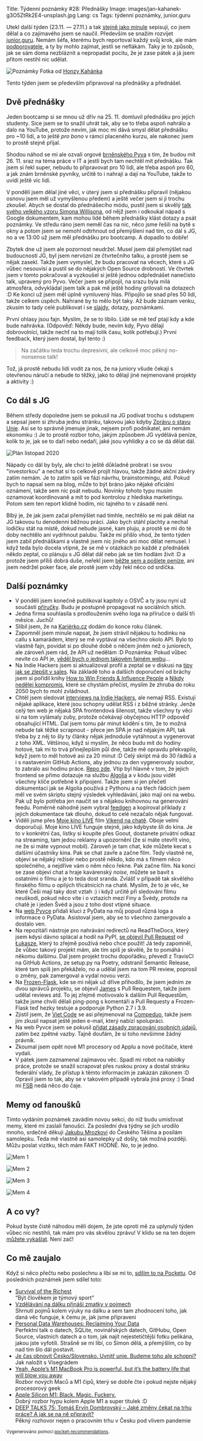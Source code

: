 Title: Týdenní poznámky #28: Přednášky
Image: images/jan-kahanek-g3O5ZtRk2E4-unsplash.jpg
Lang: cs
Tags: týdenní poznámky, junior.guru


Utekl další týden (23.11. — 27.11.) a tak [stejně jako minule]({filename}2020-11-20_tydenni-poznamky-27-statni-svatek-a-dokonceni-kapitol-o-osvc.md) sepisuji, co jsem dělal a co zajímavého jsem se naučil. Především se snažím rozvíjet [junior.guru](https://junior.guru/). Nemám šéfa, kterému bych reportoval každý svůj krok, ale mám [podporovatele](https://junior.guru/donate/), a ty by mohlo zajímat, jestli se neflákám. Taky je to způsob, jak se sám doma nezbláznit a nepropadat pocitu, že je zase pátek a já jsem přitom nestihl nic udělat.

![Poznámky]({static}/images/jan-kahanek-g3O5ZtRk2E4-unsplash.jpg)
Fotka od [Honzy Kahánka](https://unsplash.com/@honza_kahanek)

Tento týden jsem se především připravoval na přednášky a přednášel.


## Dvě přednášky

Jeden bootcamp si se mnou už dřív na 25. 11. domluvil přednášku pro jejich studenty. Sice jsem se to snažil uhrát tak, aby se to třeba aspoň nahrálo a dalo na YouTube, protože nevím, jak moc mi dává smysl dělat přednášku pro ~10 lidí, a to ještě _pro bono_ v rámci placeného kurzu, ale nakonec jsem to prostě stejně přijal.

Shodou náhod se mi ale ozvali orgové [brněnského Pyva](https://pyvo.cz/brno-pyvo/2020-11/) s tím, že budou mít 26. 11. sraz na téma práce v IT a jestli bych tam nechtěl mít přednášku. Tak jsem si řekl super, nebudu to připravovat pro 10 lidí, ale třeba aspoň pro 60, a jak znám brněnské pyvníky, určitě to i nahrají a dají na YouTube, takže to uvidí ještě víc lidí.

V pondělí jsem dělal jiné věci, v úterý jsem si přednášku připravil (nějakou osnovu jsem měl už vymyšlenou předem) a ještě večer jsem si ji trochu zkoušel. Abych se dostal do přednášecího módu, pustil jsem si skvělý [talk svého velkého vzoru Simona Willisona](https://simonwillison.net/2020/Nov/14/personal-data-warehouses/), od nějž jsem i odkoukal nápad s Google dokumentem, kam mohou lidé během přednášky klást dotazy a psát poznámky. Ve středu ráno jsem neměl čas na nic, něco jsme řešili na bytě s okny a potom jsem se nemohl odtrhnout od přemýšlení nad tím, co dál s JG, no a ve 13:00 už jsem měl přednášku pro bootcamp. A dopadlo to dobře!

Zbytek dne už jsem ale pozornost neudržel. Musel jsem dál přemýšlet nad budoucností JG, byl jsem nervózní ze čtvrtečního talku, a prostě jsem se nějak zasekl. Takže jsem vymyslel, že budu pracovat na věcech, které s JG vůbec nesouvisí a pustil se do nějakých Open Source drobností. Ve čtvrtek jsem v tomto pokračoval a vyzkoušel si ještě jednou odpřednášet nanečisto talk, upravený pro Pyvo. Večer jsem se připojil, na srazu byla milá atmosféra, odvykládal jsem talk a pak mě ještě hodiny grilovali na dotazech :D Ke konci už jsem měl úplně vymluvený hlas. Připojilo se snad přes 50 lidí, takže celkem úspěch. Nahrané by to mělo být taky. Až bude záznam venku, zkusím to tady celé publikovat i se [slajdy](https://speakerdeck.com/honzajavorek/tips-and-tricks-on-how-to-get-your-first-job-in-tech), dotazy, poznámkami.

První ohlasy jsou fajn. Myslím, že se to líbilo. Lidé se mě teď ptají kdy a kde bude nahrávka. (Odpověď: Někdy bude, nevím kdy, Pyvo dělají dobrovolníci, takže nechť na to mají tolik času, kolik potřebují.) První feedback, který jsem dostal, byl tento :)

> Na začátku teda trochu depresivní, ale celkově moc pěkný no-nonsense talk!

Tož, já prostě nebudu lidi vodit za nos, že na juniory všude čekají s otevřenou náručí a nebude to těžký, jako to dělají jiné nejmenované projekty a aktivity :)


## Co dál s JG

Během středy dopoledne jsem se pokusil na JG podívat trochu s odstupem a sepsal jsem si zhruba jednu stránku, takovou jako kdyby [Zprávu o stavu Unie](https://cs.wikipedia.org/wiki/Zpr%C3%A1va_o_stavu_Unie). Asi se to správně jmenuje jinak, nejsem profi podnikatel, ani nemám ekonomku :) Je to prostě rozbor toho, jakým způsobem JG vydělává peníze, kolik to je, jak se to daří nebo nedaří, jaké jsou vyhlídky a co se dá dělat dál.

![Plán listopad 2020]({static}/images/plan-listopad-2020.png)

Nápady co dál by byly, ale chci to ještě důkladně probrat i se svou "investorkou" a nechat si to celkově projít hlavou, takže žádné akční závěry zatím nemám. Je to zatím spíš ve fázi návrhu, brainstormingu, atd. Pokud bych to napsal sem na blog, může to být bráno jako nějaké oficiální oznámení, takže sem nic psát nebudu. Novinky tohoto typu musím oznamovat koordinovaně a mít to pod kontrolou z hlediska marketingu. Potom sem ten report klidně hodím, nic tajného to v zásadě není.

Blbý je, že jak jsem začal přemýšlet nad tímhle, nechtělo se mi pak dělat na JG takovou tu denodenní běžnou práci. Jako bych stáhl plachty a nechal lodičku stát na místě, dokud nebude jasné, kam pluju, a prostě se mi do té doby nechtělo ani vydrhnout palubu. Takže mi přišlo vhod, že tento týden jsem zabil přednáškami a vlastně jsem nic jiného ani moc dělat nemusel. I když teda bylo docela vtipné, že se mě v otázkách po každé z přednášek někdo zeptal, co plánuju s JG dělat dál nebo jak se tím hodlám živit :D a protože jsem příliš dobrá duše, neřekl jsem [běžte sem a pošlete peníze](https://junior.guru/donate/), ani jsem nedržel poker face, ale prostě jsem vždy řekl něco od srdíčka.


## Další poznámky

- V pondělí jsem konečně publikoval kapitoly o OSVČ a ty jsou nyní už součástí [příručky](https://junior.guru/candidate-handbook/). Budu je postupně propagovat na sociálních sítích.
- Jedna firma souhlasila s prodloužením svého loga na příručce o další tři měsíce. Juchů!
- Slíbil jsem, že na [Kariérko.cz](https://karierko.cz/) dodám do konce roku článek.
- Zapomněl jsem minule napsat, že jsem strávil nějakou tu hodinku na callu s kamarádem, který se mě vyptával na všechno okolo API. Bylo to vlastně fajn, povídat si po dlouhé době o něčem jiném než o juniorech, ale zároveň jsem rád, že API už nedělám :D Poznámka: Pokud vůbec nevíte co API je, [věděl bych o jednom takovém fajném webu](https://cojeapi.cz/)…
- Na Indie Hackers jsem si aktualizoval profil a zeptal se v diskusi na [tipy jak se zlepšit v sales](https://www.indiehackers.com/post/resources-for-a-good-hearted-geek-to-boost-the-sales-skill-848b948313?commentId=-MMtZ0W-WtyuG_TNir4C). Na základě toho a dalších doporučení od bráchy jsem si pořídil knihy [How to Win Friends & Influence People](https://www.goodreads.com/book/show/4865.How_to_Win_Friends_and_Influence_People) a [Nikdy nedělej kompromis](https://www.goodreads.com/book/show/30357454-nikdy-ned-lej-kompromis-aneb-vyjedn-vej-tak-jako-by-ti-lo-o-ivot), které se chystám přečíst, myslím že zhruba do roku 2050 bych to mohl zvládnout.
- Chtěl jsem sledovat [interviews na Indie Hackers](https://www.indiehackers.com/interviews/), ale nemají RSS. Existují nějaké aplikace, které jsou schopny udělat RSS i z běžné stránky. Jenže celý ten web je nějaká SPA frontendová šílenost, takže všechny ty věci si na tom vylámaly zuby, protože očekávají obyčejnou HTTP odpověď obsahující HTML. Dal jsem tomu pár minut kódění s tím, že to možná nebude tak těžké scrapnout - přece jen SPA je nad nějakým API, tak třeba by z něj to šly ty články nějak jednoduše vytáhnout a vygenerovat z toho XML. Většinou, když si myslím, že něco budu mít do hodiny hotové, tak mi to trvá přinejlepším půl dne, takže mě opravdu překvapilo, když jsem to měl hotové asi za 20 minut :D Celý skript má do 30 řádků a i s nastavením GitHub Actions, aby jednou za den vygenerovaly soubor, to zabralo asi hodinu práce. [Repo zde](https://github.com/honzajavorek/ih-interviews). Vtip byl hlavně v tom, že jejich frontend se přímo dotazuje na službu [Algolia](https://www.algolia.com/) a v kódu jsou vidět všechny klíče potřebné k připojení. Takže jsem si jen přečetl dokumentaci jak se Algolia používá z Pythonu a na třech řádcích jsem měl ve svém skriptu stejný výsledek vyhledávání, jako mají oni na webu. Pak už bylo potřeba jen naučit se s nějakou knihovnou na generování feedu. Poměrně náhodně jsem vybral [feedgen](https://feedgen.kiesow.be/) a kopíroval příklady z jejich dokumentace tak dlouho, dokud to celé nezačalo nějak fungovat.
- Viděli jsme přes [Moje kino LIVE](https://mojekinolive.cz) film [Víkend na chatě](https://www.csfd.cz/film/811642-vikend-na-chate/komentare/). Oboje velmi doporučuji. Moje kino LIVE funguje stejně, jako kdybyste šli do kina. Je to v konkrétní čas, lístky si koupíte přes Goout, dostanete privátní odkaz na streaming, tam jedou reklamy a upozornění (že si máte otevřít víno, ne že si máte vypnout mobil). Zároveň je tam chat, kde můžete kecat s dalšími účastníky kina. Pak se chat zavře a začne film. Tedy vlastně ne, objeví se nějaký režisér nebo prostě někdo, kdo má s filmem něco společného, a nejdříve vám o něm něco řekne. Pak začne film. Na konci se zase objeví chat a hraje kavárenský _noise_, můžete se bavit s ostatními o filmu a je to teda dost sranda. Zvlášť v případě tak skvělého finského filmu o opilých třicátnících na chatě. Myslím, že to je věc, ke které Češi mají taky dost vztah :) i když určitě při sledování filmu neuškodí, pokud něco víte i o vztazích mezi Finy a Švédy, protože na chatě je i jeden Švéd a jsou z toho dost vtipné situace.
- Na [web Pyvce](https://pyvec.org/) přidali kluci z PyData na můj popud různá loga a informace o PyData. Asistoval jsem, aby se to všechno zamergovalo a dostalo ven.
- Na repozitáři nástroje pro nahrávání redirectů na ReadTheDocs, který jsem kdysi dávno splácal a hodil na PyPI, [se objevil Pull Request](https://github.com/honzajavorek/rtd-redirects/pull/2) od [Łukasze](https://github.com/VanDavv), který to zřejmě používá nebo chce použít! Já tedy zapomněl, že vůbec takový projekt mám, ale tím spíš je skvělé, že to pomáhá i někomu dalšímu. Dal jsem projekt trochu dopořádku, převedl z TravisCI na GitHub Actions, ze setup.py na Poetry, odstranil Semantic Release, které tam spíš jen překáželo, no a udělal jsem na tom PR review, poprosil o změny, pak zamergoval a vydal novou verzi.
- Na [Frozen-Flask](https://github.com/Frozen-Flask/Frozen-Flask/), kde se mi nějak už dříve přihodilo, že jsem jedním ze dvou správců projektu, se objevil [James](https://github.com/jayaddison) s Pull Requestem, takže jsem udělal reviews atd. To jej zřejmě motivovalo k dalším Pull Requestům, takže jsme chvíli dělali ping-pong s komentáři a Pull Requesty a Frozen-Flask teď hezky testuje a podporuje Python 2.7 i 3.9.
- Zjistil jsem, že [Viet Code](https://www.facebook.com/vietcodecz/) se asi přejmenoval na [Compeduo](https://compeduo.cz/), takže jsem jim zkusil napsat ještě jeden e-mail, který nabízí spolupráci.
- Na web Pyvce jsem se pokusil [přidat zásady zpracování osobních údajů](https://github.com/pyvec/pyvec.org/pull/188), zatím bez zpětné vazby. Tajně doufám, že si toho nevšimne žádný právník.
- Zkoumal jsem opět nové M1 procesory od Applu a nové počítače, které vydali.
- V pátek jsem zaznamenal zajímavou věc. Spadl mi robot na nabídky práce, protože se snažil scrapovat přes ruskou proxy a dostal stránku federální vlády, že přístup k těmto informacím je zakázán zákonem :D Opravil jsem to tak, aby se v takovém případě vybrala jiná proxy :) Snad mi [FSB](https://cs.wikipedia.org/wiki/Feder%C3%A1ln%C3%AD_slu%C5%BEba_bezpe%C4%8Dnosti) nedá něco do čaje.


## Memy od fanoušků

Tímto vydáním poznámek zavádím novou sekci, do níž budu umisťovat memy, které mi zaslali fanoušci. Za poslední dva týdny se jich urodilo mnoho, srdečně děkuji [Jakubu Mrozkovi](http://www.svetpatritemcoseneposerou.cz/) do Českého Těšína a posílám samolepku. Teda mě vlastně asi samolepky už došly, tak možná později. Můžu poslat vizitku, těch mám FAKT HODNĚ. No, to je jedno.

![Mem 1]({static}/images/mem01.jpg)

![Mem 2]({static}/images/mem02.jpg)

![Mem 3]({static}/images/mem03.jpg)

![Mem 4]({static}/images/mem04.jpg)


## A co vy?

Pokud byste čistě náhodou měli dojem, že jste oproti mě za uplynulý týden vůbec nic nestihli, tak mám pro vás skvělou zprávu! V klidu se na ten dojem [můžete vykašlat]({filename}2020-06-04_neni-to-zavod.md). Není zač!


## Co mě zaujalo

Když si něco přečtu nebo poslechnu a líbí se mi to, [sdílím to na Pocketu](https://getpocket.com/@honzajavorek). Od posledních poznámek jsem sdílel toto:

- [Survival of the Richest](https://onezero.medium.com/survival-of-the-richest-9ef6cddd0cc1)<br>“Být člověkem je týmový sport”
- [Vzdělávání na dálku přináší zmatky v pojmech](https://t.co/8xs4QuaXIK?ssr=true)<br>Shrnutí pojmů kolem výuky na dálku a sem tam zhodnocení toho, jak daná věc funguje, k čemu je, jak jsme připraveni
- [Personal Data Warehouses: Reclaiming Your Data](https://simonwillison.net/2020/Nov/14/personal-data-warehouses/)<br>Perfektní talk o datech, SQLite, novinářských datech, GitHubu, Open Source, vlastních datech a o tom, jak najít nejestetičtější fotku pelikána, jakou jste vyfotili. Strašně se mi líbí, co Simon dělá, a přemýšlím, co by nad tím šlo dál postavit.
- [Je čas obnovit Česko/Slovensko. Uvnitř unie. Budeme toho ale schopni?](https://nazory.aktualne.cz/je-cas-obnovit-cesko-slovensko-uvnitr-unie-budeme-toho-ale-s/r~ffc6945029f211eb95caac1f6b220ee8/)<br>Jak naložit s Visegrádem
- [Yeah, Apple’s M1 MacBook Pro is powerful, but it’s the battery life that will blow you away](https://techcrunch.com/2020/11/17/yeah-apples-m1-macbook-pro-is-powerful-but-its-the-battery-life-that-will-blow-you-away/?guccounter=1&guce_referrer=aHR0cHM6Ly90LmNvL2ZjNTJnVHRyRDI_YW1wPTE&guce_referrer_sig=AQAAAMSo9e_nGQArO4BSNhn5i8c80YBf3cEnl7pi0EYXjL_TXt4GMQnqdim2SbzivR3FLJQdDxm1klTWVorxLCE7qzY7IOQhIO-UuWwIZLW35EpzpbMYcU9T_Rc4EY-AW9WHaD-JsZ2t_C1o3K_sWfte14U30U55CgnFznahMOlStpAg)<br>Rozbor nových Maců a M1 čipů, který se dobře čte i pokud nejste nějaký procesorový geek
- [Apple Silicon M1: Black. Magic. Fuckery.](https://www.singhkays.com/blog/apple-silicon-m1-black-magic/#is-8-gb-ram-on-x86-intelamd-the-same-as-8-gb-on-apple-silicon-m1)<br>Dobrý rozbor hypu kolem Apple M1 a super titulek :D
- [DEEP TALKS 75: Tomáš Ervín Dombrovský – Jaké změny čekat na trhu práce? A jak se na ně připravit?](https://m.youtube.com/watch?v=_Vci8EbKTVM)<br>Pěkný rozhovor nejen o pracovním trhu v Česku pod vlivem pandemie

<small>Vygenerováno pomocí <a href="https://pypi.org/project/pocket-recommendations/">pocket-recommendations</a>.</small>
